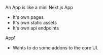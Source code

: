 
An App is like a mini Next.js App
- It's own pages
- It's own static assets
- It's own api endpoints


App1
- Wants to do some addons to the core UI.